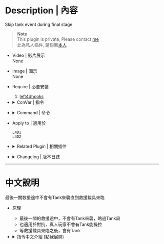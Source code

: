 # Description | 內容
Skip tank event during final stage

> __Note__ <br/>
This plugin is private, Please contact [me](https://github.com/fbef0102/Game-Private_Plugin#私人插件列表-private-plugins-list)<br/>
此為私人插件, 請聯繫[本人](https://github.com/fbef0102/Game-Private_Plugin#私人插件列表-private-plugins-list)

* Video | 影片展示
<br>None

* Image | 圖示
<br>None

* Require | 必要安裝
	1. [left4dhooks](https://forums.alliedmods.net/showthread.php?t=321696)

* <details><summary>ConVar | 指令</summary>

	* cfg/sourcemod/l4d_no_finale_tanks.cfg
		```php
		// 0=Plugin off, 1=Plugin on.
		l4d_no_finale_tanks_enable "1"
		```
</details>

* <details><summary>Command | 命令</summary>

	None
</details>

* Apply to | 適用於
	```
	L4D1
	L4D2
	```

* <details><summary>Related Plugin | 相關插件</summary>

	1. [l4d_NoEscapeTank](/Plugin_插件/Tank_坦克/l4d_NoEscapeTank): No Tank Spawn as the rescue vehicle is coming
    	* 救援載具來臨之後不會有Tank來襲
</details>

* <details><summary>Changelog | 版本日誌</summary>

	* v1.0 (2024-4-7)
	    * Initial Release
</details>

- - - -
# 中文說明
最後一關救援途中不會有Tank來襲直到救援載具來臨

* 原理
	* 最後一關的救援途中，不會有Tank來襲，略過Tank局
	* 也適用於對抗，真人玩家不會有Tank能操控
	* 等救援載具來臨之後，會有Tank

* <details><summary>指令中文介紹 (點我展開)</summary>

	* cfg/sourcemod/l4d_no_finale_tanks.cfg
		```php
		// 0=關閉插件, 1=啟動插件
		l4d_no_finale_tanks_enable "1"
		```
</details>
